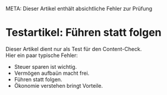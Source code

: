 META: Dieser Artikel enthält absichtliche Fehler zur Prüfung

# Testartikel: Führen statt folgen

Dieser Artikel dient nur als Test für den Content-Check.  
Hier ein paar typische Fehler:

- Steuer sparen ist wichtig.  
- Vermögen aufbaün macht frei.  
- Führen statt folgen.  
- Ökonomie verstehen bringt Vorteile.  
